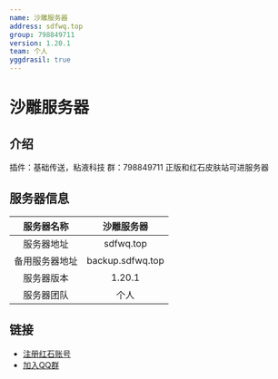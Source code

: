 ```yaml
---
name: 沙雕服务器
address: sdfwq.top
group: 798849711
version: 1.20.1
team: 个人
yggdrasil: true
---
```

# 沙雕服务器

## 介绍

插件：基础传送，粘液科技
群：798849711
正版和红石皮肤站可进服务器

## 服务器信息

| 服务器名称 | 沙雕服务器 |
| :---: | :---: |
| 服务器地址 | sdfwq.top |
| 备用服务器地址 | backup.sdfwq.top |
| 服务器版本 | 1.20.1 |
| 服务器团队 | 个人 |

## 链接

- [注册红石账号](https://mcskin.com.cn/register)
- [加入QQ群](http://qm.qq.com/cgi-bin/qm/qr?_wv=1027&k=TisCfoFyzQCzaL7lflrZEtw4qY2w0IfU&authKey=bJ7b7b54UASuJi5JcXpjzECdi8CUMOF6xC9yEaPjCKPzJKigrdXSyUSs2yEPT%2FM7&noverify=0&group_code=798849711)
